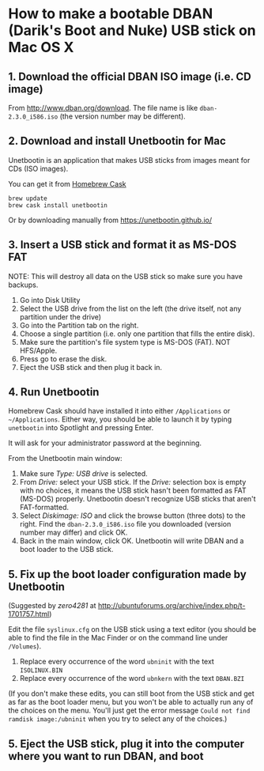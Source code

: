 # How to make a bootable DBAN (Darik's Boot and Nuke) USB stick on Mac OS X

## 1. Download the official DBAN ISO image (i.e. CD image)

From <http://www.dban.org/download>. The file name is like
`dban-2.3.0_i586.iso` (the version number may be different).

## 2. Download and install Unetbootin for Mac

Unetbootin is an application that makes USB sticks from images meant
for CDs (ISO images).

You can get it from [Homebrew Cask](https://caskroom.github.io/)

    brew update
    brew cask install unetbootin

Or by downloading manually from <https://unetbootin.github.io/>

## 3. Insert a USB stick and format it as MS-DOS FAT ##

NOTE: This will destroy all data on the USB stick so make sure you
have backups.

1. Go into Disk Utility
2. Select the USB drive from the list on the left (the drive itself,
   not any partition under the drive)
3. Go into the Partition tab on the right.
4. Choose a single partition (i.e. only one partition that fills the
   entire disk).
5. Make sure the partition's file system type is MS-DOS (FAT). NOT
   HFS/Apple.
6. Press go to erase the disk.
7. Eject the USB stick and then plug it back in.

## 4. Run Unetbootin

Homebrew Cask should have installed it into either `/Applications` or
`~/Applications`. Either way, you should be able to launch it by
typing `unetbootin` into Spotlight and pressing Enter.

It will ask for your administrator password at the beginning.

From the Unetbootin main window:

1. Make sure *Type: USB drive* is selected.
2. From *Drive:* select your USB stick. If the *Drive:* selection box
   is empty with no choices, it means the USB stick hasn't been
   formatted as FAT (MS-DOS) properly. Unetbootin doesn't recognize
   USB sticks that aren't FAT-formatted.
3. Select *Diskimage: ISO* and click the browse button (three dots) to
   the right. Find the `dban-2.3.0_i586.iso` file you downloaded
   (version number may differ) and click OK.
4. Back in the main window, click OK. Unetbootin will write DBAN and a
   boot loader to the USB stick.

## 5. Fix up the boot loader configuration made by Unetbootin

(Suggested by *zero4281* at
<http://ubuntuforums.org/archive/index.php/t-1701757.html>)

Edit the file `syslinux.cfg` on the USB stick using a text editor (you
should be able to find the file in the Mac Finder or on the command
line under `/Volumes`).

1. Replace every occurrence of the word `ubninit` with the text `ISOLINUX.BIN`
2. Replace every occurrence of the word `ubnkern` with the text `DBAN.BZI`

(If you don't make these edits, you can still boot from the USB stick
and get as far as the boot loader menu, but you won't be able to
actually run any of the choices on the menu. You'll just get the error
message `Could not find ramdisk image:/ubninit` when you try to select
any of the choices.)

## 5. Eject the USB stick, plug it into the computer where you want to run DBAN, and boot
